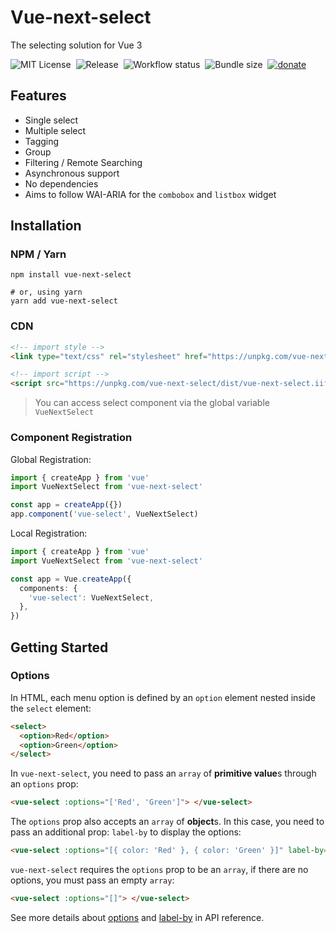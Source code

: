 # Vue-next-select

The selecting solution for Vue 3

![MIT License](https://img.shields.io/github/license/iendeavor/vue-next-select?color=%236f41b8)&nbsp;
![Release](https://img.shields.io/npm/v/vue-next-select?color=%23414db8&label=release)&nbsp;
![Workflow status](https://github.com/iendeavor/vue-next-select/workflows/CI/badge.svg)&nbsp;
![Bundle size](https://img.shields.io/bundlephobia/minzip/vue-next-select)&nbsp;
[![donate](https://img.shields.io/badge/sponsor-paypal-orange)](https://www.paypal.com/paypalme/iendeavor/1)

## Features

- Single select
- Multiple select
- Tagging
- Group
- Filtering / Remote Searching
- Asynchronous support
- No dependencies
- Aims to follow WAI-ARIA for the `combobox` and `listbox` widget

## Installation

### NPM / Yarn

```shell
npm install vue-next-select

# or, using yarn
yarn add vue-next-select
```

### CDN

```html
<!-- import style -->
<link type="text/css" rel="stylesheet" href="https://unpkg.com/vue-next-select/dist/index.min.css" />

<!-- import script -->
<script src="https://unpkg.com/vue-next-select/dist/vue-next-select.iife.prod.js"></script>
```

> You can access select component via the global variable `VueNextSelect`

### Component Registration

Global Registration:

```ts
import { createApp } from 'vue'
import VueNextSelect from 'vue-next-select'

const app = createApp({})
app.component('vue-select', VueNextSelect)
```

Local Registration:

```ts
import { createApp } from 'vue'
import VueNextSelect from 'vue-next-select'

const app = Vue.createApp({
  components: {
    'vue-select': VueNextSelect,
  },
})
```

## Getting Started

### Options

In HTML, each menu option is defined by an `option` element nested inside the `select` element:

```html
<select>
  <option>Red</option>
  <option>Green</option>
</select>
```

In `vue-next-select`, you need to pass an `array` of **primitive value**s through an `options` prop:

```html
<vue-select :options="['Red', 'Green']"> </vue-select>
```

The `options` prop also accepts an `array` of **object**s. In this case, you need to pass an additional prop: `label-by`
to display the options:

```html
<vue-select :options="[{ color: 'Red' }, { color: 'Green' }]" label-by="color"> </vue-select>
```

`vue-next-select` requires the `options` prop to be an `array`, if there are no options, you must pass an empty `array`:

```html
<vue-select :options="[]"> </vue-select>
```

See more details about [options](/api-reference#options) and [label-by](/api-reference#label-by) in API reference.
